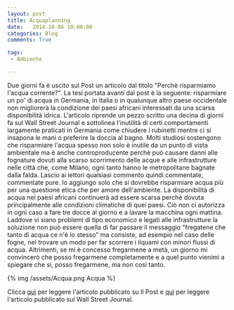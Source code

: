 ```yaml
---
layout: post
title: Acquaplanning
date:   2014-10-06 10:00:00
categories: Blog
comments: True

tags:
 - Ambiente

---
```



Due giorni fa è uscito sul Post un articolo dal titolo "Perchè risparmiamo l'acqua corrente?". La tesi portata avanti dal post è la seguente: risparmiare
un po' di acqua in Germania, in Italia o in qualunque altro paese occidentale non migliorerà la condizione dei paesi africani interessati da una scarsa disponibilità
idrica. L'articolo riprende un pezzo scritto una decina di giorni fa sul Wall Street Journal e sottolinea l'inutilità di certi comportamenti largamente praticati in Germania 
come chiudere i rubinetti mentre ci si insapona le mani o preferire la doccia al bagno. Molti studiosi sostengono che risparmiare l'acqua spesso non solo è inutile 
da un punto di vista ambientale ma è anche controproducente perchè può causare danni alle fognature dovuti alla scarso scorrimento delle acque e alle infrastrutture
nelle città che, come Milano, ogni tanto hanno le metropolitane bagnate dalla falda.
Lascio ai lettori qualsiasi commento quindi commentate, commentate pure. Io aggiungo solo che si dovrebbe risparmiare acqua più per una questione etica che per amore 
dell'ambiente. La disponibilità di acqua nei paesi africani continuerà ad essere scarsa perchè dovuta principalmente alle condizioni climatiche di quei paesi. Ciò non ci autorizza in ogni caso a fare tre docce al giorno e a lavare la macchina ogni mattina. Laddove vi siano problemi di tipo economico e legati alle infrastrutture la soluzione 
non può essere quella di far passare il messaggio "fregatene che tanto di acqua ce n'è lo stesso" ma consiste, ad esempio nel caso delle fogne, nel trovare un modo per far 
scorrere i liquami con minori flussi di acqua. Altrimenti, se mi è concesso fregarmene a metà, un giorno mi convincerò che posso fregarmene completamente e a quel punto vienimi 
a spiegare che si, posso fregarmene, ma non così tanto.

{% img /assets/Acqua.png Acqua %}


Clicca [quì](http://www.ilpost.it/2014/10/03/risparmio-acqua/) per leggere l'articolo pubblicato su Il Post e [quì](http://online.wsj.com/articles/theres-too-much-water-in-germany-but-that-wont-stop-people-from-sharing-bath-water-1411957801) per leggere l'articolo pubblicato sul Wall Street Journal.

